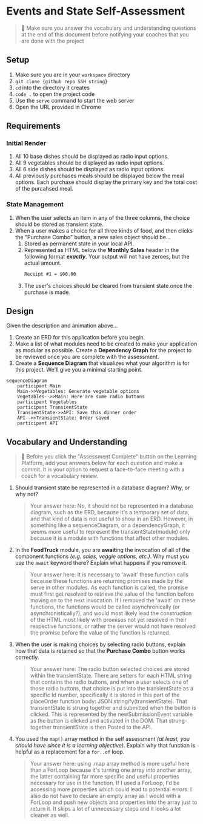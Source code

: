 # Events and State Self-Assessment

> 🧨 Make sure you answer the vocabulary and understanding questions at the end of this document before notifying your coaches that you are done with the project

## Setup

1. Make sure you are in your `workspace` directory
1. `git clone {github repo SSH string}`
1. `cd` into the directory it creates
1. `code .` to open the project code
1. Use the `serve` command to start the web server
1. Open the URL provided in Chrome

## Requirements

### Initial Render

1. All 10 base dishes should be displayed as radio input options.
1. All 9 vegetables should be displayed as radio input options.
1. All 6 side dishes should be displayed as radio input options.
1. All previously purchases meals should be displayed below the meal options. Each purchase should display the primary key and the total cost of the purcahsed meal.

### State Management

1. When the user selects an item in any of the three columns, the choice should be stored as transient state.
1. When a user makes a choice for all three kinds of food, and then clicks the "Purchase Combo" button, a new sales object should be...
    1. Stored as permanent state in your local API.
    1. Represented as HTML below the **Monthly Sales** header in the following format **_exactly_**. Your output will not have zeroes, but the actual amount.
        ```html
        Receipt #1 = $00.00
        ```
   1. The user's choices should be cleared from transient state once the purchase is made.

## Design

Given the description and animation above...

1. Create an ERD for this application before you begin.
1. Make a list of what modules need to be created to make your application as modular as possible. Create a **Dependency Graph** for the project to be reviewed once you are complete with the assessment.
1. Create a **Sequence Diagram** that visualizes what your algorithm is for this project. We'll give you a minimal starting point.

```mermaid
sequenceDiagram
    participant Main
    Main->>Vegetables: Generate vegetable options
    Vegetables-->>Main: Here are some radio buttons
    participant Vegetables
    participant TransientState
    TransientState->>API: Save this dinner order
    API-->>TransientState: Order saved
    participant API
```

## Vocabulary and Understanding

> 🧨 Before you click the "Assessment Complete" button on the Learning Platform, add your answers below for each question and make a commit. It is your option to request a face-to-face meeting with a coach for a vocabulary review.

1. Should transient state be represented in a database diagram? Why, or why not?
   > Your answer here: No, it should not be represented in a database diagram, such as the ERD, because it's a temporary set of data, and that kind of data is not useful to show in an ERD. However, in something like a sequenceDiagram, or a dependencyGraph, it seems more useful to represent the transientState(module) only because it is a module with functions that affect other modules. 

2. In the **FoodTruck** module, you are **await**ing the invocation of all of the component functions _(e.g. sales, veggie options, etc.)_. Why must you use the `await` keyword there? Explain what happens if you remove it.
   > Your answer here: It is necessary to 'await' these function calls because these functions are returning promises made by the serve in other modules. As each function is called, the promise must first get resolved to retrieve the value of the function before moving on to the next invocation. If I removed the 'await' on these functions, the functions would be called asynchronically (or asynchronistically?), and would most likely lead the construction of the HTML most likely with promises not yet resolved in their respective functions, or rather the server would not have resolved the promise before the value of the function is returned.  

3. When the user is making choices by selecting radio buttons, explain how that data is retained so that the **Purchase Combo** button works correctly.
   > Your answer here: The radio button selected choices are stored within the transientState. There are setters for each HTML string that contains the radio buttons, and when a user selects one of those radio buttons, that choice is put into the transientState as a specific Id number, specifically it is stored in this part of the placeOrder function body: JSON.stringify(transientState). That transientState is strung together and submitted when the button is clicked. This is represented by the newSubmissionEvent variable as the button is clicked and activated in the DOM. That strung-together transientState is then Posted to the API. 

4. You used the `map()` array method in the self assessment _(at least, you should have since it is a learning objective)_. Explain why that function is helpful as a replacement for a `for..of` loop.
   > Your answer here: using .map array method is more useful here than a ForLoop because it's turning one array into another array, the latter containing far more specific and useful properties necessary for use in the function. If I used a ForLoop, I'd be accessing more properties which could lead to potential errors. I also do not have to declare an empty array as I would with a ForLoop and push new objects and properties into the array just to return it. It skips a lot of unnecessary steps and it looks a lot cleaner as well. 
